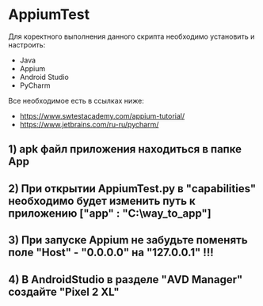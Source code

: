 # AppiumTest
Для коректного выполнения данного скрипта необходимо установить и настроить:
- Java
- Appium
- Android Studio
- PyCharm

Все необходимое есть в ссылках ниже:
- https://www.swtestacademy.com/appium-tutorial/
- https://www.jetbrains.com/ru-ru/pycharm/

## 1) apk файл приложения находиться в папке App
## 2) При открытии AppiumTest.py в "capabilities" необходимо будет изменить путь к приложению ["app" : "C:\\way_to_app"] 
## 3) При запуске Appium не забудьте поменять поле "Host" - "0.0.0.0" на "127.0.0.1" !!!
## 4) В AndroidStudio в разделе "AVD Manager" создайте "Pixel 2 XL" 
